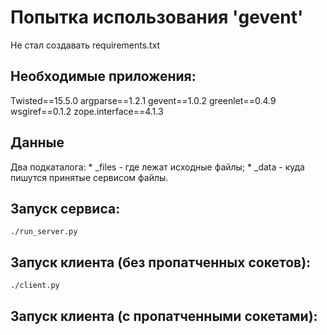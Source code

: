 # Попытка использования 'gevent'

Не стал создавать requirements.txt

## Необходимые приложения:

Twisted==15.5.0
argparse==1.2.1
gevent==1.0.2
greenlet==0.4.9
wsgiref==0.1.2
zope.interface==4.1.3

## Данные
Два подкаталога:
    * _files - где лежат исходные файлы;
    * _data - куда пишутся принятые сервисом файлы.


## Запуск сервиса:

    ./run_server.py 

## Запуск клиента (без пропатченных сокетов):

    ./client.py

## Запуск клиента (с пропатченными сокетами):

